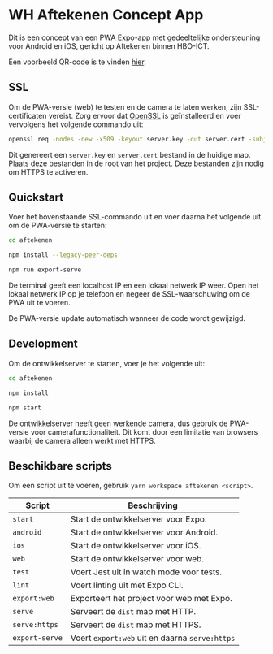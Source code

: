 # WH Aftekenen Concept App
Dit is een concept van een PWA Expo-app met gedeeltelijke ondersteuning voor Android en iOS, gericht op Aftekenen binnen HBO-ICT.

Een voorbeeld QR-code is te vinden [hier](./docs/voorbeeld.md).

## SSL
Om de PWA-versie (web) te testen en de camera te laten werken, zijn SSL-certificaten vereist. Zorg ervoor dat [OpenSSL](https://www.openssl.org/) is geïnstalleerd en voer vervolgens het volgende commando uit:

```bash
openssl req -nodes -new -x509 -keyout server.key -out server.cert -subj "/CN=localhost"
```

Dit genereert een `server.key` en `server.cert` bestand in de huidige map. Plaats deze bestanden in de root van het project. Deze bestanden zijn nodig om HTTPS te activeren.

## Quickstart
Voer het bovenstaande SSL-commando uit en voer daarna het volgende uit om de PWA-versie te starten:

```bash
cd aftekenen

npm install --legacy-peer-deps

npm run export-serve
```

De terminal geeft een localhost IP en een lokaal netwerk IP weer. Open het lokaal netwerk IP op je telefoon en negeer de SSL-waarschuwing om de PWA uit te voeren.

De PWA-versie update automatisch wanneer de code wordt gewijzigd.

## Development

Om de ontwikkelserver te starten, voer je het volgende uit:

```bash
cd aftekenen

npm install

npm start
```

De ontwikkelserver heeft geen werkende camera, dus gebruik de PWA-versie voor camerafunctionaliteit. Dit komt door een limitatie van browsers waarbij de camera alleen werkt met HTTPS.

## Beschikbare scripts
Om een script uit te voeren, gebruik `yarn workspace aftekenen <script>`.

| Script          | Beschrijving                                              |
|-----------------|-----------------------------------------------------------|
| `start`         | Start de ontwikkelserver voor Expo.                       |
| `android`       | Start de ontwikkelserver voor Android.                    |
| `ios`           | Start de ontwikkelserver voor iOS.                        |
| `web`           | Start de ontwikkelserver voor web.                        |
| `test`          | Voert Jest uit in watch mode voor tests.                  |
| `lint`          | Voert linting uit met Expo CLI.                           |
| `export:web`    | Exporteert het project voor web met Expo.                 |
| `serve`         | Serveert de `dist` map met HTTP.                          |
| `serve:https`   | Serveert de `dist` map met HTTPS.                         |
| `export-serve`  | Voert `export:web` uit en daarna `serve:https`            |
